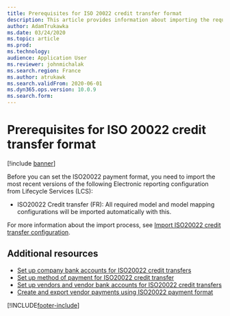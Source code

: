 ```yaml
---
title: Prerequisites for ISO 20022 credit transfer format
description: This article provides information about importing the requirements needed to set the ISO20022 (FR) (pain.001) payment format.
author: AdamTrukawka
ms.date: 03/24/2020
ms.topic: article
ms.prod: 
ms.technology: 
audience: Application User
ms.reviewer: johnmichalak
ms.search.region: France
ms.author: atrukawk
ms.search.validFrom: 2020-06-01
ms.dyn365.ops.version: 10.0.9
ms.search.form: 
---
```


# Prerequisites for ISO 20022 credit transfer format

[!include [banner](../../includes/banner.md)]


Before you can set the ISO20022 payment format, you need to import the most recent versions of the following Electronic reporting configuration from Lifecycle Services (LCS):

- ISO20022 Credit transfer (FR): All required model and model mapping configurations will be imported automatically with this.

For more information about the import process, see [Import ISO20022 credit transfer configuration](../europe/import-iso20022-credit-transfer-configuration.md).

## Additional resources

- [Set up company bank accounts for ISO20022 credit transfers](../europe/set-up-company-bank-accounts-iso20022-credit-transfers.md)
- [Set up method of payment for ISO20022 credit transfer](../europe/set-up-method-payment-iso20022-credit-transfer.md)
- [Set up vendors and vendor bank accounts for ISO20022 credit transfers](../europe/set-up-vendor-iso20022-credit-transfers.md)
- [Create and export vendor payments using ISO20022 payment format](../europe/create-export-vendor-payments-iso20022-payment-format.md)


[!INCLUDE[footer-include](../../../includes/footer-banner.md)]
